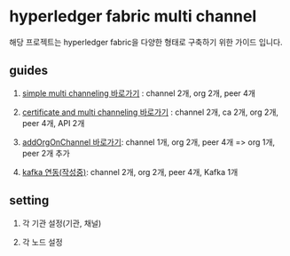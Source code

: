 # hyperledger fabric multi channel 

해당 프로젝트는 hyperledger fabric을 다양한 형태로 구축하기 위한 가이드 입니다.



## guides

1. [simple multi channeling 바로가기](https://github.com/pjt3591oo/hyperledger-fabric-multi-channel/tree/master/1.simpleMultiChanneling) : channel 2개, org 2개, peer 4개
1. [certificate and multi channeling 바로가기](https://github.com/pjt3591oo/hyperledger-fabric-multi-channel/tree/master/2.certificateMultiChanneling) : channel 2개, ca 2개, org 2개, peer 4개, API 2개

3. [addOrgOnChannel 바로가기](https://github.com/pjt3591oo/hyperledger-fabric-multi-channel/tree/master/3.addOrgOnChanneling): channel 1개, org 2개, peer 4개 => org 1개, peer 2개 추가

4. [kafka 연동(작성중)](https://github.com/pjt3591oo/hyperledger-fabric-multi-channel): channel 2개, org 2개, peer 4개, Kafka 1개


## setting

1. 각 기관 설정(기관, 채널)

2. 각 노드 설정